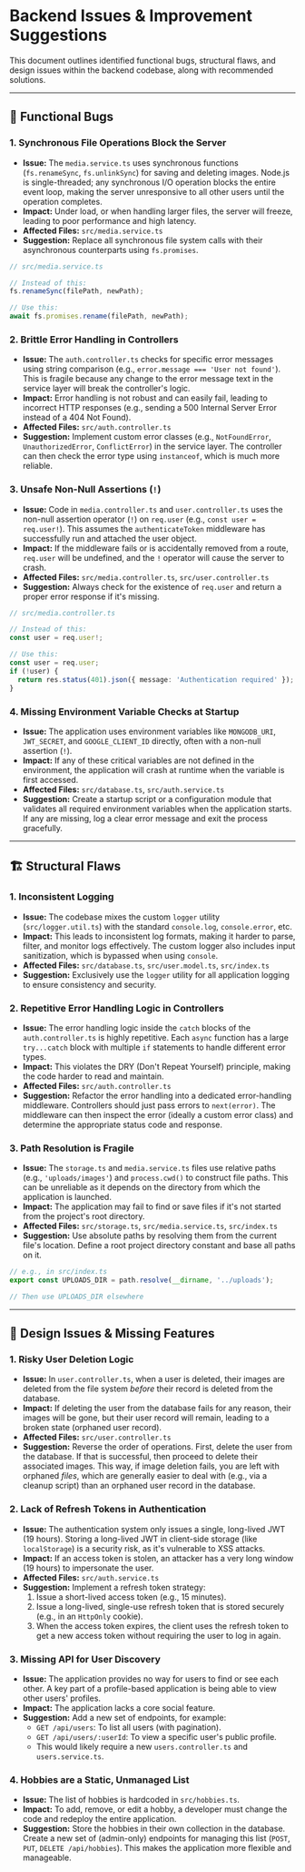 # Backend Issues & Improvement Suggestions

This document outlines identified functional bugs, structural flaws, and design issues within the backend codebase, along with recommended solutions.

---

## 🚨 Functional Bugs

### 1. Synchronous File Operations Block the Server

-   **Issue:** The `media.service.ts` uses synchronous functions (`fs.renameSync`, `fs.unlinkSync`) for saving and deleting images. Node.js is single-threaded; any synchronous I/O operation blocks the entire event loop, making the server unresponsive to all other users until the operation completes.
-   **Impact:** Under load, or when handling larger files, the server will freeze, leading to poor performance and high latency.
-   **Affected Files:** `src/media.service.ts`
-   **Suggestion:** Replace all synchronous file system calls with their asynchronous counterparts using `fs.promises`.

```typescript
// src/media.service.ts

// Instead of this:
fs.renameSync(filePath, newPath);

// Use this:
await fs.promises.rename(filePath, newPath);
```

### 2. Brittle Error Handling in Controllers

-   **Issue:** The `auth.controller.ts` checks for specific error messages using string comparison (e.g., `error.message === 'User not found'`). This is fragile because any change to the error message text in the service layer will break the controller's logic.
-   **Impact:** Error handling is not robust and can easily fail, leading to incorrect HTTP responses (e.g., sending a 500 Internal Server Error instead of a 404 Not Found).
-   **Affected Files:** `src/auth.controller.ts`
-   **Suggestion:** Implement custom error classes (e.g., `NotFoundError`, `UnauthorizedError`, `ConflictError`) in the service layer. The controller can then check the error type using `instanceof`, which is much more reliable.

### 3. Unsafe Non-Null Assertions (`!`)

-   **Issue:** Code in `media.controller.ts` and `user.controller.ts` uses the non-null assertion operator (`!`) on `req.user` (e.g., `const user = req.user!`). This assumes the `authenticateToken` middleware has successfully run and attached the user object.
-   **Impact:** If the middleware fails or is accidentally removed from a route, `req.user` will be undefined, and the `!` operator will cause the server to crash.
-   **Affected Files:** `src/media.controller.ts`, `src/user.controller.ts`
-   **Suggestion:** Always check for the existence of `req.user` and return a proper error response if it's missing.

```typescript
// src/media.controller.ts

// Instead of this:
const user = req.user!;

// Use this:
const user = req.user;
if (!user) {
  return res.status(401).json({ message: 'Authentication required' });
}
```

### 4. Missing Environment Variable Checks at Startup

-   **Issue:** The application uses environment variables like `MONGODB_URI`, `JWT_SECRET`, and `GOOGLE_CLIENT_ID` directly, often with a non-null assertion (`!`).
-   **Impact:** If any of these critical variables are not defined in the environment, the application will crash at runtime when the variable is first accessed.
-   **Affected Files:** `src/database.ts`, `src/auth.service.ts`
-   **Suggestion:** Create a startup script or a configuration module that validates all required environment variables when the application starts. If any are missing, log a clear error message and exit the process gracefully.

---

## 🏗️ Structural Flaws

### 1. Inconsistent Logging

-   **Issue:** The codebase mixes the custom `logger` utility (`src/logger.util.ts`) with the standard `console.log`, `console.error`, etc.
-   **Impact:** This leads to inconsistent log formats, making it harder to parse, filter, and monitor logs effectively. The custom logger also includes input sanitization, which is bypassed when using `console`.
-   **Affected Files:** `src/database.ts`, `src/user.model.ts`, `src/index.ts`
-   **Suggestion:** Exclusively use the `logger` utility for all application logging to ensure consistency and security.

### 2. Repetitive Error Handling Logic in Controllers

-   **Issue:** The error handling logic inside the `catch` blocks of the `auth.controller.ts` is highly repetitive. Each `async` function has a large `try...catch` block with multiple `if` statements to handle different error types.
-   **Impact:** This violates the DRY (Don't Repeat Yourself) principle, making the code harder to read and maintain.
-   **Affected Files:** `src/auth.controller.ts`
-   **Suggestion:** Refactor the error handling into a dedicated error-handling middleware. Controllers should just pass errors to `next(error)`. The middleware can then inspect the error (ideally a custom error class) and determine the appropriate status code and response.

### 3. Path Resolution is Fragile

-   **Issue:** The `storage.ts` and `media.service.ts` files use relative paths (e.g., `'uploads/images'`) and `process.cwd()` to construct file paths. This can be unreliable as it depends on the directory from which the application is launched.
-   **Impact:** The application may fail to find or save files if it's not started from the project's root directory.
-   **Affected Files:** `src/storage.ts`, `src/media.service.ts`, `src/index.ts`
-   **Suggestion:** Use absolute paths by resolving them from the current file's location. Define a root project directory constant and base all paths on it.

```typescript
// e.g., in src/index.ts
export const UPLOADS_DIR = path.resolve(__dirname, '../uploads');

// Then use UPLOADS_DIR elsewhere
```

---

## 🎨 Design Issues & Missing Features

### 1. Risky User Deletion Logic

-   **Issue:** In `user.controller.ts`, when a user is deleted, their images are deleted from the file system *before* their record is deleted from the database.
-   **Impact:** If deleting the user from the database fails for any reason, their images will be gone, but their user record will remain, leading to a broken state (orphaned user record).
-   **Affected Files:** `src/user.controller.ts`
-   **Suggestion:** Reverse the order of operations. First, delete the user from the database. If that is successful, then proceed to delete their associated images. This way, if image deletion fails, you are left with orphaned *files*, which are generally easier to deal with (e.g., via a cleanup script) than an orphaned user record in the database.

### 2. Lack of Refresh Tokens in Authentication

-   **Issue:** The authentication system only issues a single, long-lived JWT (19 hours). Storing a long-lived JWT in client-side storage (like `localStorage`) is a security risk, as it's vulnerable to XSS attacks.
-   **Impact:** If an access token is stolen, an attacker has a very long window (19 hours) to impersonate the user.
-   **Affected Files:** `src/auth.service.ts`
-   **Suggestion:** Implement a refresh token strategy:
    1.  Issue a short-lived access token (e.g., 15 minutes).
    2.  Issue a long-lived, single-use refresh token that is stored securely (e.g., in an `HttpOnly` cookie).
    3.  When the access token expires, the client uses the refresh token to get a new access token without requiring the user to log in again.

### 3. Missing API for User Discovery

-   **Issue:** The application provides no way for users to find or see each other. A key part of a profile-based application is being able to view other users' profiles.
-   **Impact:** The application lacks a core social feature.
-   **Suggestion:** Add a new set of endpoints, for example:
    -   `GET /api/users`: To list all users (with pagination).
    -   `GET /api/users/:userId`: To view a specific user's public profile.
    -   This would likely require a new `users.controller.ts` and `users.service.ts`.

### 4. Hobbies are a Static, Unmanaged List

-   **Issue:** The list of hobbies is hardcoded in `src/hobbies.ts`.
-   **Impact:** To add, remove, or edit a hobby, a developer must change the code and redeploy the entire application.
-   **Suggestion:** Store the hobbies in their own collection in the database. Create a new set of (admin-only) endpoints for managing this list (`POST`, `PUT`, `DELETE /api/hobbies`). This makes the application more flexible and manageable.
